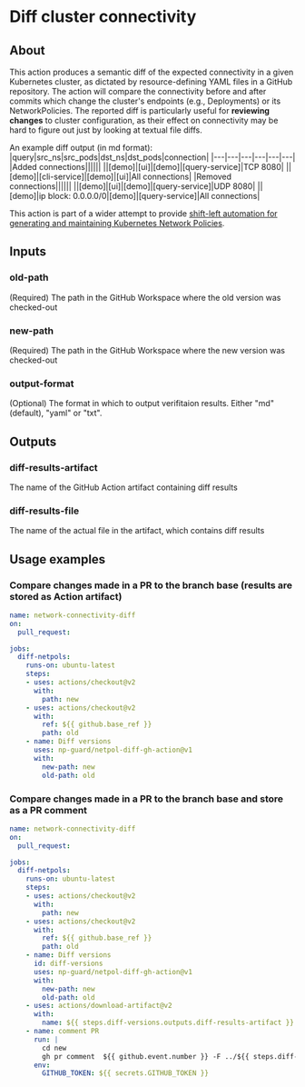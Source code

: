 # Diff cluster connectivity

## About
This action produces a semantic diff of the expected connectivity in a given Kubernetes cluster, as dictated by resource-defining YAML files in a GitHub repository. The action will compare the connectivity before and after commits which change the cluster's endpoints (e.g., Deployments) or its NetworkPolicies. The reported diff is particularly useful for **reviewing changes** to cluster configuration, as their effect on connectivity may be hard to figure out just by looking at textual file diffs.

An example diff output (in md format):
|query|src_ns|src_pods|dst_ns|dst_pods|connection|
|---|---|---|---|---|---|
|Added connections||||||
||[demo]|[ui]|[demo]|[query-service]|TCP 8080|
||[demo]|[cli-service]|[demo]|[ui]|All connections|
|Removed connections||||||
||[demo]|[ui]|[demo]|[query-service]|UDP 8080|
||[demo]|ip block: 0.0.0.0/0|[demo]|[query-service]|All connections|

This action is part of a wider attempt to provide [shift-left automation for generating and maintaining Kubernetes Network Policies](https://np-guard.github.io/).

## Inputs
### old-path
(Required) The path in the GitHub Workspace where the old version was checked-out
### new-path
(Required) The path in the GitHub Workspace where the new version was checked-out
### output-format
(Optional) The format in which to output verifitaion results. Either "md" (default), "yaml" or "txt".
## Outputs
### diff-results-artifact
The name of the GitHub Action artifact containing diff results
### diff-results-file
The name of the actual file in the artifact, which contains diff results
## Usage examples
### Compare changes made in a PR to the branch base (results are stored as Action artifact)
```yaml
name: network-connectivity-diff
on:
  pull_request:

jobs:
  diff-netpols:
    runs-on: ubuntu-latest
    steps:
    - uses: actions/checkout@v2
      with:
        path: new
    - uses: actions/checkout@v2
      with:
        ref: ${{ github.base_ref }}
        path: old
    - name: Diff versions
      uses: np-guard/netpol-diff-gh-action@v1
      with:
        new-path: new
        old-path: old
```
### Compare changes made in a PR to the branch base and store as a PR comment
```yaml
name: network-connectivity-diff
on:
  pull_request:

jobs:
  diff-netpols:
    runs-on: ubuntu-latest
    steps:
    - uses: actions/checkout@v2
      with:
        path: new
    - uses: actions/checkout@v2
      with:
        ref: ${{ github.base_ref }}
        path: old
    - name: Diff versions
      id: diff-versions
      uses: np-guard/netpol-diff-gh-action@v1
      with:
        new-path: new
        old-path: old
    - uses: actions/download-artifact@v2
      with:
        name: ${{ steps.diff-versions.outputs.diff-results-artifact }}
    - name: comment PR
      run: |
        cd new
        gh pr comment  ${{ github.event.number }} -F ../${{ steps.diff-versions.outputs.diff-results-file }}
      env:
        GITHUB_TOKEN: ${{ secrets.GITHUB_TOKEN }}
```
